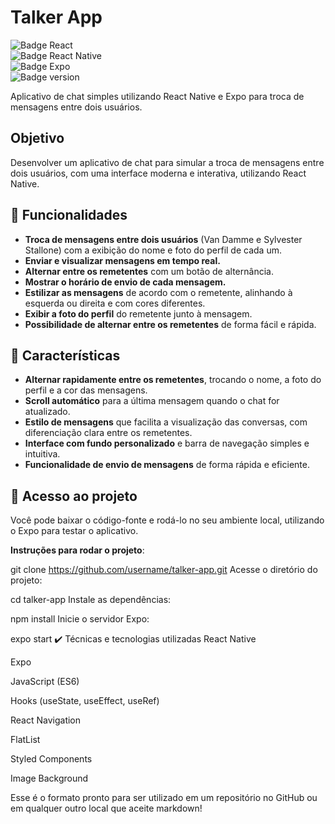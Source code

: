 # **Talker App**

![Badge React](https://img.shields.io/badge/React-61DAFB?style=for-the-badge&logo=react&logoColor=black)  
![Badge React Native](https://img.shields.io/badge/React%20Native-61DAFB?style=for-the-badge&logo=react&logoColor=black)  
![Badge Expo](https://img.shields.io/badge/Expo-1B1F23?style=for-the-badge&logo=expo&logoColor=white)  
![Badge version](https://img.shields.io/badge/version-1.0-blue)  

Aplicativo de chat simples utilizando React Native e Expo para troca de mensagens entre dois usuários.

## **Objetivo**

Desenvolver um aplicativo de chat para simular a troca de mensagens entre dois usuários, com uma interface moderna e interativa, utilizando React Native.

## :hammer: **Funcionalidades**

- **Troca de mensagens entre dois usuários** (Van Damme e Sylvester Stallone) com a exibição do nome e foto do perfil de cada um.
- **Enviar e visualizar mensagens em tempo real.**
- **Alternar entre os remetentes** com um botão de alternância.
- **Mostrar o horário de envio de cada mensagem.**
- **Estilizar as mensagens** de acordo com o remetente, alinhando à esquerda ou direita e com cores diferentes.
- **Exibir a foto do perfil** do remetente junto à mensagem.
- **Possibilidade de alternar entre os remetentes** de forma fácil e rápida.

## :scroll: **Características**

- **Alternar rapidamente entre os remetentes**, trocando o nome, a foto do perfil e a cor das mensagens.
- **Scroll automático** para a última mensagem quando o chat for atualizado.
- **Estilo de mensagens** que facilita a visualização das conversas, com diferenciação clara entre os remetentes.
- **Interface com fundo personalizado** e barra de navegação simples e intuitiva.
- **Funcionalidade de envio de mensagens** de forma rápida e eficiente.

## 📁 **Acesso ao projeto**

Você pode baixar o código-fonte e rodá-lo no seu ambiente local, utilizando o Expo para testar o aplicativo.

**Instruções para rodar o projeto**:


git clone https://github.com/username/talker-app.git
Acesse o diretório do projeto:


cd talker-app
Instale as dependências:

npm install
Inicie o servidor Expo:


expo start
✔️ Técnicas e tecnologias utilizadas
React Native

Expo

JavaScript (ES6)

Hooks (useState, useEffect, useRef)

React Navigation

FlatList

Styled Components

Image Background



Esse é o formato pronto para ser utilizado em um repositório no GitHub ou em qualquer outro local que aceite markdown!






